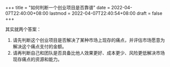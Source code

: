 +++
title = "如何判断一个创业项目是否靠谱"
date = 2022-04-07T22:40:00+08:00
lastmod = 2022-04-07T22:40:54+08:00
draft = false
+++

其实就两个答案：

1.  请先判断这个创业项目是否解决了某种市场上现存的痛点，并评估市场愿意为解决这个痛点支付的金额。
2.  请再判断自己和团队是否具备比他人效果更好、成本更少、风险更低解决市场现存痛点的资源和能力。